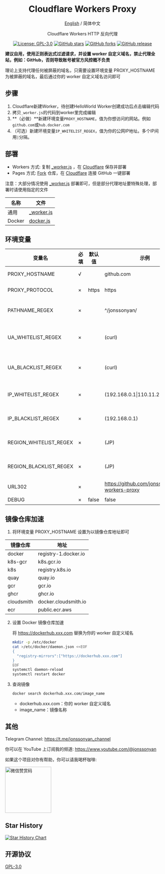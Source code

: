 <div align="center">

<h1 align="center">Cloudflare Workers Proxy</h1>

[English](README_EN.md) / 简体中文

Cloudflare Workers HTTP 反向代理

<p>
<a href="https://www.gnu.org/licenses/gpl-3.0.html"><img src="https://img.shields.io/github/license/jonssonyan/cf-workers-proxy" alt="License: GPL-3.0"></a>
<a href="https://github.com/jonssonyan/cf-workers-proxy/stargazers"><img src="https://img.shields.io/github/stars/jonssonyan/cf-workers-proxy" alt="GitHub stars"></a>
<a href="https://github.com/jonssonyan/cf-workers-proxy/forks"><img src="https://img.shields.io/github/forks/jonssonyan/cf-workers-proxy" alt="GitHub forks"></a>
<a href="https://github.com/jonssonyan/cf-workers-proxy/releases"><img src="https://img.shields.io/github/v/release/jonssonyan/cf-workers-proxy" alt="GitHub release"></a>
</p>


</div>

**建议自用，使用正则表达式过滤请求，并设置 worker 自定义域名，禁止代理全站，例如：GitHub，否则导致账号被官方风控概不负责**

理论上支持代理任何被屏蔽的域名，只需要设置环境变量 PROXY_HOSTNAME 为被屏蔽的域名，最后通过你的 worker 自定义域名访问即可

## 步骤

1. Cloudflare新建Worker，待创建HelloWorld Worker创建成功后点击编辑代码
2. 拷贝`_worker.js`的代码到worker里完成编辑
3. **（必做）**新建环境变量`PROXY_HOSTNAME`，值为你想访问的网站。例如`github.com`或`hub.docker.com`
4. （可选）新建环境变量`IP_WHITELIST_REGEX`，值为你的公网IP地址。多个IP间用`|`分隔。

## 部署

- Workers 方式: 复制 [_worker.js](_worker.js) ，在 [Cloudflare](https://www.cloudflare.com) 保存并部署
- Pages 方式: [Fork](https://github.com/jonssonyan/cf-workers-proxy/fork)
  仓库，在 [Cloudflare](https://www.cloudflare.com) 连接 GitHub 一键部署

注意：大部分情况使用 [_worker.js](_worker.js) 部署即可，但是部分代理地址要特殊处理，部署时请使用指定的文件

| 名称     | 文件                       |
|--------|--------------------------|
| 通用     | [_worker.js](_worker.js) |
| Docker | [docker.js](docker.js)   |

## 环境变量

| 变量名                 | 必填 | 默认值 | 示例                                           | 备注                        |
| ---------------------- | ---- | ------ | ---------------------------------------------- | --------------------------- |
| PROXY_HOSTNAME         | √    |        | github.com                                     | 代理地址 hostname           |
| PROXY_PROTOCOL         | ×    | https  | https                                          | 代理地址协议                |
| PATHNAME_REGEX         | ×    |        | ^/jonssonyan/                                  | 代理地址路径正则表达式      |
| UA_WHITELIST_REGEX     | ×    |        | (curl)                                         | User-Agent 白名单正则表达式 |
| UA_BLACKLIST_REGEX     | ×    |        | (curl)                                         | User-Agent 黑名单正则表达式 |
| IP_WHITELIST_REGEX     | ×    |        | (192.168.0.1\|110.11.25.12)                    | IP 白名单正则表达式         |
| IP_BLACKLIST_REGEX     | ×    |        | (192.168.0.1)                                  | IP 黑名单正则表达式         |
| REGION_WHITELIST_REGEX | ×    |        | (JP)                                           | 地区白名单正则表达式        |
| REGION_BLACKLIST_REGEX | ×    |        | (JP)                                           | 地区黑名单正则表达式        |
| URL302                 | ×    |        | https://github.com/jonssonyan/cf-workers-proxy | 302 跳转地址                |
| DEBUG                  | ×    | false  | false                                          | 开启调试                    |

## 镜像仓库加速

1. 将环境变量 PROXY_HOSTNAME 设置为以镜像仓库地址即可

| 镜像仓库       | 地址                   |     
|------------|----------------------|
| docker     | registry-1.docker.io |   
| k8s-gcr    | k8s.gcr.io           |   
| k8s        | registry.k8s.io      |    
| quay       | quay.io              |   
| gcr        | gcr.io               |  
| ghcr       | ghcr.io              |   
| cloudsmith | docker.cloudsmith.io |   
| ecr        | public.ecr.aws       |   

2. 设置 Docker 镜像仓库加速

   将 https://dockerhub.xxx.com 替换为你的 worker 自定义域名

   ```bash
   mkdir -p /etc/docker
   cat >/etc/docker/daemon.json <<EOF
   {
     "registry-mirrors":["https://dockerhub.xxx.com"]
   }
   EOF
   systemctl daemon-reload
   systemctl restart docker
   ```

3. 查询镜像

   ```bash
   docker search dockerhub.xxx.com/image_name
   ```

   - dockerhub.xxx.com：你的 worker 自定义域名
   - image_name：镜像名称

## 其他

Telegram Channel: https://t.me/jonssonyan_channel

你可以在 YouTube 上订阅我的频道: https://www.youtube.com/@jonssonyan

如果这个项目对你有帮助，你可以请我喝杯咖啡:

<img src="https://github.com/jonssonyan/install-script/assets/46235235/cce90c48-27d3-492c-af3e-468b656bdd06" width="150" alt="微信赞赏码" title="微信赞赏码"/>

## Star History

[![Star History Chart](https://api.star-history.com/svg?repos=jonssonyan/cf-workers-proxy&type=Date)](https://star-history.com/#jonssonyan/cf-workers-proxy&Date)

## 开源协议

[GPL-3.0](LICENSE)